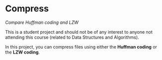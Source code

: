 # Compress
*Compare Huffman coding and LZW*

This is a student project and should not be of any interest to anyone not attending this course (related to Data Structures and Algorithms).

In this project, you can compress files using either the **Huffman coding** or the **LZW coding**.
